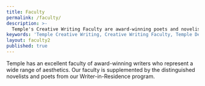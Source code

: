 ```yaml
---
title: Faculty
permalink: /faculty/
description: >-
  Temple's Creative Writing Faculty are award-winning poets and novelists. They are supplemented by acclaimed Writers-in-Residence.
keywords: 'Temple Creative Writing, Creative Writing Faculty, Temple Department of English'
layout: faculty2
published: true
---
```

Temple has an excellent faculty of award-winning writers who represent a wide range of aesthetics. Our faculty is supplemented by the distinguished novelists and poets from our Writer-in-Residence program.
